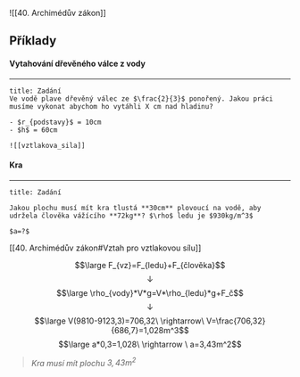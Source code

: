 ![[40. Archimédův zákon]]

## Příklady
#### Vytahování dřevěného válce z vody
---
```ad-summary
title: Zadání
Ve vodě plave dřevěný válec ze $\frac{2}{3}$ ponořený. Jakou práci musíme vykonat abychom ho vytáhli X cm nad hladinu?

- $r_{podstavy}$ = 10cm
- $h$ = 60cm

![[vztlakova_sila]]

```


#### Kra
---
```ad-summary
title: Zadání

Jakou plochu musí mít kra tlustá **30cm** plovoucí na vodě, aby udržela člověka vážícího **72kg**? $\rho$ ledu je $930kg/m^3$

$a=?$

```

[[40. Archimédův zákon#Vztah pro vztlakovou sílu]]

$$\large F_{vz}=F_{ledu}+F_{člověka}$$
$$\downarrow$$
$$\large \rho_{vody}*V*g=V*\rho_{ledu}*g+F_č$$
$$\downarrow$$
$$\large V(9810-9123,3)=706,32\ \rightarrow\ V=\frac{706,32}{686,7}=1,028m^3$$
$$\large a*0,3=1,028\ \rightarrow \ a=3,43m^2$$
>*Kra musí mít plochu $3,43m^2$* 
